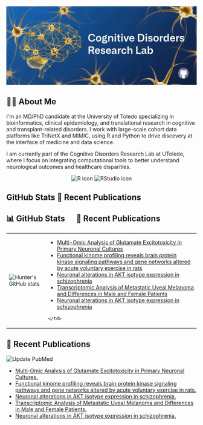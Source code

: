 ![Banner](./GitHubLogo.PNG)
## 👨‍⚕️ About Me

I'm an MD/PhD candidate at the University of Toledo specializing in bioinformatics, clinical epidemiology, and translational research in cognitive and transplant-related disorders. I work with large-scale cohort data platforms like TriNetX and MIMIC, using R and Python to drive discovery at the interface of medicine and data science.

I am currently part of the Cognitive Disorders Research Lab at UToledo, where I focus on integrating computational tools to better understand neurological outcomes and healthcare disparities.

<p align="center">
  <img src="https://cdn.jsdelivr.net/gh/devicons/devicon/icons/r/r-original.svg" alt="R icon" height="40"/>
  <img src="https://cdn.jsdelivr.net/gh/devicons/devicon/icons/rstudio/rstudio-original.svg" alt="RStudio icon" height="40"/>
</p>

## GitHub Stats 📝 Recent Publications
<h2>📊 GitHub Stats &nbsp;&nbsp;&nbsp;&nbsp; 📝 Recent Publications</h2>

<table>
  <tr>
    <td>
      <img src="https://github-readme-stats.vercel.app/api?username=huntereby&show_icons=true" alt="Hunter's GitHub stats"/>
    </td>
    <td>

<!--PUBMED_START-->
<ul>
  <li><a href="https://pubmed.ncbi.nlm.nih.gov/40476344/">Multi-Omic Analysis of Glutamate Excitotoxicity in Primary Neuronal Cultures</a></li>
  <li><a href="https://pubmed.ncbi.nlm.nih.gov/40233052/">Functional kinome profiling reveals brain protein kinase signaling pathways and gene networks altered by acute voluntary exercise in rats</a></li>
  <li><a href="https://pubmed.ncbi.nlm.nih.gov/39424930/">Neuronal alterations in AKT isotype expression in schizophrenia</a></li>
  <li><a href="https://pubmed.ncbi.nlm.nih.gov/38944422/">Transcriptomic Analysis of Metastatic Uveal Melanoma and Differences in Male and Female Patients</a></li>
  <li><a href="https://pubmed.ncbi.nlm.nih.gov/38559131/">Neuronal alterations in AKT isotype expression in schizophrenia</a></li>
</ul>
<!--PUBMED_END-->

    </td>
  </tr>
</table>

## 📝 Recent Publications
![Update PubMed](https://github.com/huntereby/huntereby/actions/workflows/update_pubmed.yml/badge.svg)

<!--PUBMED_START-->
- [Multi-Omic Analysis of Glutamate Excitotoxicity in Primary Neuronal Cultures.](https://pubmed.ncbi.nlm.nih.gov/40476344/)
- [Functional kinome profiling reveals brain protein kinase signaling pathways and gene networks altered by acute voluntary exercise in rats.](https://pubmed.ncbi.nlm.nih.gov/40233052/)
- [Neuronal alterations in AKT isotype expression in schizophrenia.](https://pubmed.ncbi.nlm.nih.gov/39424930/)
- [Transcriptomic Analysis of Metastatic Uveal Melanoma and Differences in Male and Female Patients.](https://pubmed.ncbi.nlm.nih.gov/38944422/)
- [Neuronal alterations in AKT isotype expression in schizophrenia.](https://pubmed.ncbi.nlm.nih.gov/38559131/)
<!--PUBMED_END-->



<!--
**huntereby/huntereby** is a ✨ _special_ ✨ repository because its `README.md` (this file) appears on your GitHub profile.

Here are some ideas to get you started:

- 🔭 I’m currently working on ...
- 🌱 I’m currently learning ...
- 👯 I’m looking to collaborate on ...
- 🤔 I’m looking for help with ...
- 💬 Ask me about ...
- 📫 How to reach me: ...
- 😄 Pronouns: ...
- ⚡ Fun fact: ...
-->
